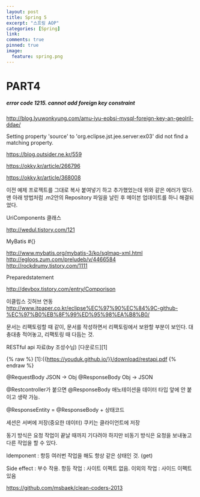 ```yaml
---
layout: post
title: Spring 5
excerpt: "스프링 AOP"
categories: [Spring]
link:
comments: true
pinned: true
image:
  feature: spring.png
---
```


# PART4

<h5>error code 1215. cannot add foreign key constraint</h5>

http://blog.lyuwonkyung.com/amu-iyu-eobsi-mysql-foreign-key-an-geolril-ddae/

Setting property 'source' to 'org.eclipse.jst.jee.server:ex03' did not find a matching property.

https://blog.outsider.ne.kr/559

https://okky.kr/article/266796

https://okky.kr/article/368008

이전 예제 프로젝트를 그대로 복사 붙여넣기 하고 추가했었는데 위와 같은 에러가 떴다. 맨 아래 방법처럼 .m2안의 Repository 파일을 날린 후 메이븐 업데이트를 하니 해결되었다.

UriComponents 클래스

http://wedul.tistory.com/121

MyBatis #{}

http://www.mybatis.org/mybatis-3/ko/sqlmap-xml.html
http://egloos.zum.com/preludeb/v/4466584
http://rockdrumy.tistory.com/1111

Preparedstatement

http://devbox.tistory.com/entry/Comporison

이클립스 깃허브 연동
http://www.itpaper.co.kr/eclipse%EC%97%90%EC%84%9C-github-%EC%97%B0%EB%8F%99%ED%95%98%EA%B8%B0/

문서는 리팩토링할 때 같이, 문서를 작성하면서 리팩토링에서 보완할 부분이 보인다.
대충대충 적어놓고, 리팩토링 때 다듬는 것.

RESTful api 자료(by 조성수님) [다운로드][1]

{% raw %}
[1]:{{https://youduk.github.io/}}/download/restapi.pdf
{% endraw %}


@RequestBody JSON -> Obj
@ResponseBody Obj -> JSON

@Restcontroller가 붙으면 @ResponseBody 애노테이션을 데이터 타입 앞에 안 붙이고 생략 가능.

@ResponseEntity = @ResponseBody + 상태코드

세션은 서버에 저장(중요한 데이터)
쿠키는 클라이언트에 저장

동기 방식은 요청 작업이 끝날 때까지 기다려야 하지만
비동기 방식은 요청을 보내놓고 다른 작업을 할 수 있다.

Idemponent : 항등 여러번 작업을 해도 항상 같은 상태인 것. (get)

Side effect : 부수 작용.
항등 작업 : 사이트 이펙트 없음. 이외의 작업 : 사이드 이펙트 있음

https://github.com/msbaek/clean-coders-2013
